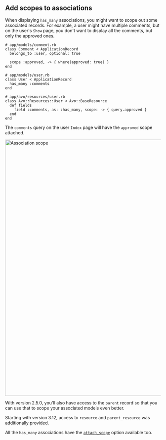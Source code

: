 ## Add scopes to associations

<DemoVideo demo-video="https://youtu.be/3ee9iq2CnzA" />

When displaying `has_many` associations, you might want to scope out some associated records. For example, a user might have multiple comments, but on the user's `Show` page, you don't want to display all the comments, but only the approved ones.

```ruby{5,16,22}
# app/models/comment.rb
class Comment < ApplicationRecord
  belongs_to :user, optional: true

  scope :approved, -> { where(approved: true) }
end

# app/models/user.rb
class User < ApplicationRecord
  has_many :comments
end

# app/avo/resources/user.rb
class Avo::Resources::User < Avo::BaseResource
  def fields
    field :comments, as: :has_many, scope: -> { query.approved }
  end
end
```

The `comments` query on the user `Index` page will have the `approved` scope attached.

<Image src="/assets/img/associations/scope.jpg" width="1660" height="830" alt="Association scope" />

With version 2.5.0, you'll also have access to the `parent` record so that you can use that to scope your associated models even better.

Starting with version 3.12, access to `resource` and `parent_resource` was additionally provided.

All the `has_many` associations have the [`attach_scope`](./../associations/belongs_to#attach-scope) option available too.
